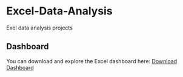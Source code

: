# Excel-Data-Analysis

Exel data analysis projects 

## Dashboard
You can download and explore the Excel dashboard here:
[Download Dashboard](Excel-Data-Analysis/Bike_Sales_Dashboard.xlsx)
